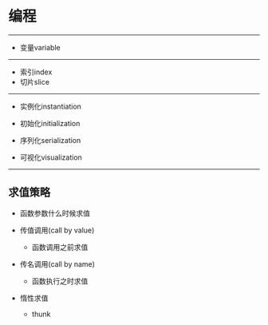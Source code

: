 # 编程


---
- 变量variable


---


- 索引index
- 切片slice

---


- 实例化instantiation
- 初始化initialization


- 序列化serialization
- 可视化visualization


---

## 求值策略

- 函数参数什么时候求值


- 传值调用(call by value)
    - 函数调用之前求值
- 传名调用(call by name)
    - 函数执行之时求值

- 惰性求值
    - thunk
